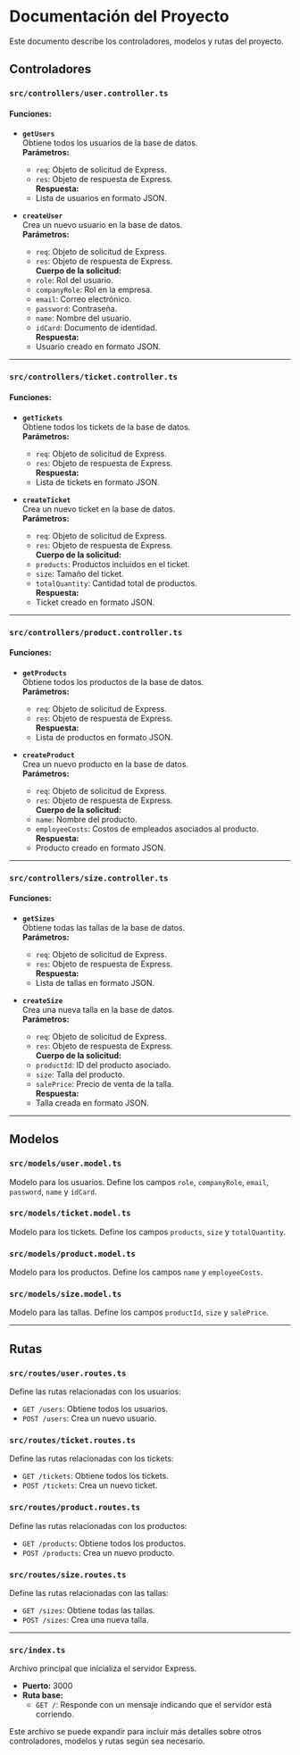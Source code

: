 # Documentación del Proyecto

Este documento describe los controladores, modelos y rutas del proyecto.

## Controladores

### `src/controllers/user.controller.ts`

#### Funciones:

- **`getUsers`**  
  Obtiene todos los usuarios de la base de datos.  
  **Parámetros:**  
  - `req`: Objeto de solicitud de Express.  
  - `res`: Objeto de respuesta de Express.  
  **Respuesta:**  
  - Lista de usuarios en formato JSON.  

- **`createUser`**  
  Crea un nuevo usuario en la base de datos.  
  **Parámetros:**  
  - `req`: Objeto de solicitud de Express.  
  - `res`: Objeto de respuesta de Express.  
  **Cuerpo de la solicitud:**  
  - `role`: Rol del usuario.  
  - `companyRole`: Rol en la empresa.  
  - `email`: Correo electrónico.  
  - `password`: Contraseña.  
  - `name`: Nombre del usuario.  
  - `idCard`: Documento de identidad.  
  **Respuesta:**  
  - Usuario creado en formato JSON.  

---

### `src/controllers/ticket.controller.ts`

#### Funciones:

- **`getTickets`**  
  Obtiene todos los tickets de la base de datos.  
  **Parámetros:**  
  - `req`: Objeto de solicitud de Express.  
  - `res`: Objeto de respuesta de Express.  
  **Respuesta:**  
  - Lista de tickets en formato JSON.  

- **`createTicket`**  
  Crea un nuevo ticket en la base de datos.  
  **Parámetros:**  
  - `req`: Objeto de solicitud de Express.  
  - `res`: Objeto de respuesta de Express.  
  **Cuerpo de la solicitud:**  
  - `products`: Productos incluidos en el ticket.  
  - `size`: Tamaño del ticket.  
  - `totalQuantity`: Cantidad total de productos.  
  **Respuesta:**  
  - Ticket creado en formato JSON.  

---

### `src/controllers/product.controller.ts`

#### Funciones:

- **`getProducts`**  
  Obtiene todos los productos de la base de datos.  
  **Parámetros:**  
  - `req`: Objeto de solicitud de Express.  
  - `res`: Objeto de respuesta de Express.  
  **Respuesta:**  
  - Lista de productos en formato JSON.  

- **`createProduct`**  
  Crea un nuevo producto en la base de datos.  
  **Parámetros:**  
  - `req`: Objeto de solicitud de Express.  
  - `res`: Objeto de respuesta de Express.  
  **Cuerpo de la solicitud:**  
  - `name`: Nombre del producto.  
  - `employeeCosts`: Costos de empleados asociados al producto.  
  **Respuesta:**  
  - Producto creado en formato JSON.  

---

### `src/controllers/size.controller.ts`

#### Funciones:

- **`getSizes`**  
  Obtiene todas las tallas de la base de datos.  
  **Parámetros:**  
  - `req`: Objeto de solicitud de Express.  
  - `res`: Objeto de respuesta de Express.  
  **Respuesta:**  
  - Lista de tallas en formato JSON.  

- **`createSize`**  
  Crea una nueva talla en la base de datos.  
  **Parámetros:**  
  - `req`: Objeto de solicitud de Express.  
  - `res`: Objeto de respuesta de Express.  
  **Cuerpo de la solicitud:**  
  - `productId`: ID del producto asociado.  
  - `size`: Talla del producto.  
  - `salePrice`: Precio de venta de la talla.  
  **Respuesta:**  
  - Talla creada en formato JSON.  

---

## Modelos

### `src/models/user.model.ts`

Modelo para los usuarios. Define los campos `role`, `companyRole`, `email`, `password`, `name` y `idCard`.

### `src/models/ticket.model.ts`

Modelo para los tickets. Define los campos `products`, `size` y `totalQuantity`.

### `src/models/product.model.ts`

Modelo para los productos. Define los campos `name` y `employeeCosts`.

### `src/models/size.model.ts`

Modelo para las tallas. Define los campos `productId`, `size` y `salePrice`.

---

## Rutas

### `src/routes/user.routes.ts`

Define las rutas relacionadas con los usuarios:  
- `GET /users`: Obtiene todos los usuarios.  
- `POST /users`: Crea un nuevo usuario.  

### `src/routes/ticket.routes.ts`

Define las rutas relacionadas con los tickets:  
- `GET /tickets`: Obtiene todos los tickets.  
- `POST /tickets`: Crea un nuevo ticket.  

### `src/routes/product.routes.ts`

Define las rutas relacionadas con los productos:  
- `GET /products`: Obtiene todos los productos.  
- `POST /products`: Crea un nuevo producto.  

### `src/routes/size.routes.ts`

Define las rutas relacionadas con las tallas:  
- `GET /sizes`: Obtiene todas las tallas.  
- `POST /sizes`: Crea una nueva talla.  

---

### `src/index.ts`

Archivo principal que inicializa el servidor Express.  
- **Puerto:** 3000  
- **Ruta base:**  
  - `GET /`: Responde con un mensaje indicando que el servidor está corriendo.  

Este archivo se puede expandir para incluir más detalles sobre otros controladores, modelos y rutas según sea necesario.
